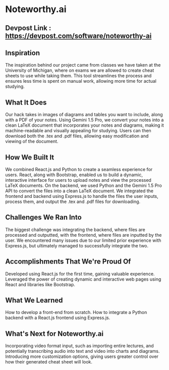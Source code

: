 
# Noteworthy.ai

## Devpost Link : https://devpost.com/software/noteworthy-ai

## Inspiration

The inspiration behind our project came from classes we have taken at the University of Michigan, where on exams we are allowed to create cheat sheets to use while taking them. This tool streamlines the process and ensures less time is spent on manual work, allowing more time for actual studying.

## What It Does

Our hack takes in images of diagrams and tables you want to include, along with a PDF of your notes. Using Gemini 1.5 Pro, we convert your notes into a clean LaTeX document that incorporates your notes and diagrams, making it machine-readable and visually appealing for studying. Users can then download both the .tex and .pdf files, allowing easy modification and viewing of the document.

## How We Built It

We combined React.js and Python to create a seamless experience for users. React, along with Bootstrap, enabled us to build a dynamic, interactive interface for users to upload notes and view the processed LaTeX documents. On the backend, we used Python and the Gemini 1.5 Pro API to convert the files into a clean LaTeX document. We integrated the frontend and backend using Express.js to handle the files the user inputs, process them, and output the .tex and .pdf files for downloading.

## Challenges We Ran Into

The biggest challenge was integrating the backend, where files are processed and outputted, with the frontend, where files are inputted by the user. We encountered many issues due to our limited prior experience with Express.js, but ultimately managed to successfully integrate the two.

## Accomplishments That We're Proud Of

  Developed using React.js for the first time, gaining valuable experience.
  Leveraged the power of creating dynamic and interactive web pages using React and libraries like Bootstrap.

## What We Learned

   How to develop a front-end from scratch.
   How to integrate a Python backend with a React.js frontend using Express.js.

## What's Next for Noteworthy.ai

  Incorporating video format input, such as importing entire lectures, and potentially transcribing audio into text and video into charts and diagrams.
  Introducing more customization options, giving users greater control over how their generated cheat sheet will look.
